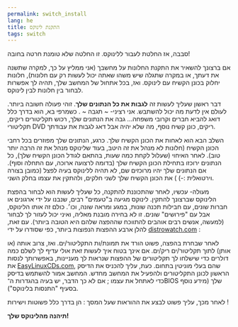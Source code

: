 ```yaml
---
permalink: switch_install
lang: he
title: התקנת לינוקס
tags: switch
---
```


סבבה, אז החלטת לעבור ללינוקס. זו החלטה שלא טומנת חרטה בחובה!

אם ברצונך להשאיר את התקנת החלונות על מחשבך (אני ממליץ על כך, למקרה
שתשנה את דעתך, או במקרה שתגלה שיש משהו שאתה יכול לעשות
רק עם חלונות), חלונות יחלוק בכונן הקשיח עם לינוקס. 
ואז, בכל אתחול של המחשב שלך, תהיה לך אפשרות לבחור בין חלונות לבין לינוקס. 

דבר ראשון שעליך לעשות זה <b>לגבות את כל הנתונים שלך</b>. זוהי פעולה חשובה
ביותר. לעולם אין לדעת מה יכול להשתבש. אני רציני- ~ תגבה ~ . כשמרפי בא, הוא בדרך כלל דואג להביא חברים וקרובי משפחה...
גבה את הנתונים שלך, רכוש תקליטורים ריקים, תקליטורי DVD ריקים, כונן קשיח נוסף, מה שלא יהיה אבל דאג לגבות את עבודתך.

השלב הבא הוא לאחות את הכונן הקשיח שלך. כרגע, הנתונים שלך מפוזרים
בכל רחבי הכונן הקשיח (חלונות לא מנהל את זה היטב, בעוד שלינוקס מנהל את זה הרבה יותר טוב). לאחר האיחוי (שעלול לקחת כמה שעות, בהתאם לגודל הכונן הקשיח שלך), כל הנתונים ירוכזו בתחילת הכונן הקשיח שלך (בדומה לרצועה ארוכה, עם התחלה וסוף). אם הנתונים שלך יהיו מרוכזים שם, לא תהיה ללינוקס בעיה לפצל (כמובן בצורה וירטואלית :-) )
את הכונן הקשיח שלך לשני חלקים, ולהתקין את עצמו בחלק השני. 

מעולה- עכשיו, לאחר שהתכוננת להתקנה, כל שעליך לעשות 
הוא לבחור בהפצת הלינוקס שברצונך להתקין. לינוקס מגיעה ב"טעמים" רבים, שנבנו על ידי ארגונים או חברות שונים, עם חבילות תכנה שונות, במגע ומראה שונה, וכו׳. כולם זה אותו הלינוקס, אבל עם "פירושים" שונים. זו לא בחירה מובנת מאליה, ואיני יכול לעזור לך לבחור (למעשה, אנשים רבים אוהבים להתווכח שההפצה שלהם היא הטובה ביותר).
עם זאת, להלן ארבע ההפצות הנפוצות ביותר, כפי שסודרו על ידי <a 
href="http://www.distrowatch.com">distrowatch.com</a> :

<? make_distros_table() ?>

לאחר שבחרת בהפצה, פשוט הורד את תמונת/ות התקליטור/ים.
ואז, צרוב אותה (או אותן) לתוך תקליטור/ים ריק/ים. אם אינך בטוח איך לעשות זאת אולי עדיף לך לשלם כמה דולרים כדי שישלחו לך
תקליטורים של ההפצות שנראות לך מעניינות, באפשרותך לנסות את <a href="http://www.easylinuxcds.com">EasyLinuxCDs.com</a>, שהם בעלי מוניטין בתחום. 
כעת, עליך להכניס את הדיסק הראשון לכונן התקליטורים ולהפעיל את המחשב מחדש. המחשב אמור להשתמש בדיסק כדי לאתחל את עצמו ; אם לא כך הדבר,
יש בעיה בהגדרות ה־BIOS שלך (מידע נוסף בסעיף "התנסות בלינוקס").

לאחר מכך, עליך פשוט לבצע את ההוראות שעל המסך : הן בדרך כלל פשוטות וישירות !

<b>תיהנה מהלינוקס שלך!</b>

